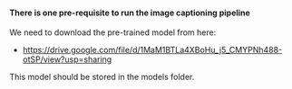 #### There is one pre-requisite to run the image captioning pipeline ####

We need to download the pre-trained model from here:
  - https://drive.google.com/file/d/1MaM1BTLa4XBoHu_j5_CMYPNh488-otSP/view?usp=sharing

This model should be stored in the models folder.
